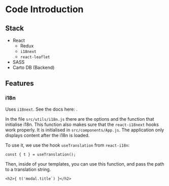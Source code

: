 # Code Introduction

## Stack

- React
  - Redux
  - `i18next`
  - `react-leaflet`
- SASS
- Carto DB (Backend)

## Features

### i18n

Uses `i18next`. See the docs here: .

In the file `src/utils/i18n.js` there are the options and the function that initialise i18n. This function also makes sure that the `react-i18next` hooks work properly. It is initialised in `src/components/App.js`. The application only displays content after the i18n is loaded.

To use it, we use the hook `useTranslation` from `react-i18n`:

```
const { t } = useTranslation();
```

Then, inside of your templates, you can use this function, and pass the path to a translation string.

```
<h2>{ t('modal.title`) }</h2>
```
